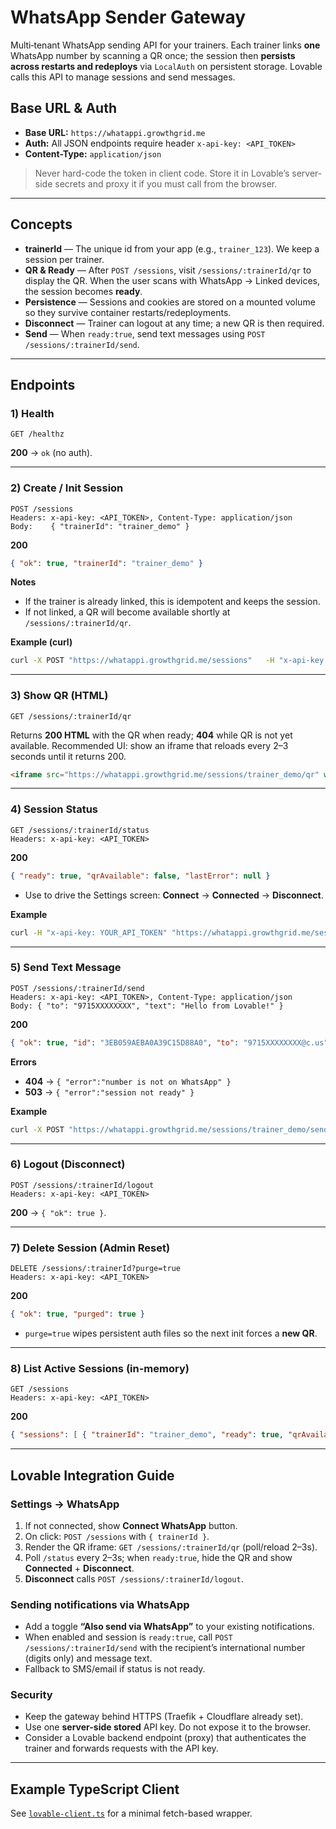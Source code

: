 # WhatsApp Sender Gateway

Multi‑tenant WhatsApp sending API for your trainers. Each trainer links **one** WhatsApp number by scanning a QR once; the session then **persists across restarts and redeploys** via `LocalAuth` on persistent storage. Lovable calls this API to manage sessions and send messages.

## Base URL & Auth
- **Base URL:** `https://whatappi.growthgrid.me`
- **Auth:** All JSON endpoints require header `x-api-key: <API_TOKEN>`
- **Content-Type:** `application/json`

> Never hard-code the token in client code. Store it in Lovable’s server-side secrets and proxy it if you must call from the browser.

---

## Concepts
- **trainerId** — The unique id from your app (e.g., `trainer_123`). We keep a session per trainer.
- **QR & Ready** — After `POST /sessions`, visit `/sessions/:trainerId/qr` to display the QR. When the user scans with WhatsApp → Linked devices, the session becomes **ready**.
- **Persistence** — Sessions and cookies are stored on a mounted volume so they survive container restarts/redeployments.
- **Disconnect** — Trainer can logout at any time; a new QR is then required.
- **Send** — When `ready:true`, send text messages using `POST /sessions/:trainerId/send`.

---

## Endpoints

### 1) Health
```
GET /healthz
```
**200** → `ok` (no auth).

---

### 2) Create / Init Session
```
POST /sessions
Headers: x-api-key: <API_TOKEN>, Content-Type: application/json
Body:    { "trainerId": "trainer_demo" }
```
**200**
```json
{ "ok": true, "trainerId": "trainer_demo" }
```

**Notes**
- If the trainer is already linked, this is idempotent and keeps the session.
- If not linked, a QR will become available shortly at `/sessions/:trainerId/qr`.

**Example (curl)**
```bash
curl -X POST "https://whatappi.growthgrid.me/sessions"   -H "x-api-key: YOUR_API_TOKEN" -H "Content-Type: application/json"   -d '{"trainerId":"trainer_demo"}'
```

---

### 3) Show QR (HTML)
```
GET /sessions/:trainerId/qr
```
Returns **200 HTML** with the QR when ready; **404** while QR is not yet available.
Recommended UI: show an iframe that reloads every 2–3 seconds until it returns 200.

```html
<iframe src="https://whatappi.growthgrid.me/sessions/trainer_demo/qr" width="380" height="420"></iframe>
```

---

### 4) Session Status
```
GET /sessions/:trainerId/status
Headers: x-api-key: <API_TOKEN>
```
**200**
```json
{ "ready": true, "qrAvailable": false, "lastError": null }
```
- Use to drive the Settings screen: **Connect** → **Connected** → **Disconnect**.

**Example**
```bash
curl -H "x-api-key: YOUR_API_TOKEN" "https://whatappi.growthgrid.me/sessions/trainer_demo/status"
```

---

### 5) Send Text Message
```
POST /sessions/:trainerId/send
Headers: x-api-key: <API_TOKEN>, Content-Type: application/json
Body: { "to": "9715XXXXXXXX", "text": "Hello from Lovable!" }
```
**200**
```json
{ "ok": true, "id": "3EB059AEBA0A39C15D88A0", "to": "9715XXXXXXXX@c.us" }
```

**Errors**
- **404** → `{ "error":"number is not on WhatsApp" }`
- **503** → `{ "error":"session not ready" }`

**Example**
```bash
curl -X POST "https://whatappi.growthgrid.me/sessions/trainer_demo/send"   -H "x-api-key: YOUR_API_TOKEN" -H "Content-Type: application/json"   -d '{"to":"9715XXXXXXXX","text":"Invoice #123 is ready"}'
```

---

### 6) Logout (Disconnect)
```
POST /sessions/:trainerId/logout
Headers: x-api-key: <API_TOKEN>
```
**200** → `{ "ok": true }`.

---

### 7) Delete Session (Admin Reset)
```
DELETE /sessions/:trainerId?purge=true
Headers: x-api-key: <API_TOKEN>
```
**200**
```json
{ "ok": true, "purged": true }
```
- `purge=true` wipes persistent auth files so the next init forces a **new QR**.

---

### 8) List Active Sessions (in-memory)
```
GET /sessions
Headers: x-api-key: <API_TOKEN>
```
**200**
```json
{ "sessions": [ { "trainerId": "trainer_demo", "ready": true, "qrAvailable": false, "lastError": null } ] }
```

---

## Lovable Integration Guide

### Settings → WhatsApp
1. If not connected, show **Connect WhatsApp** button.
2. On click: `POST /sessions` with `{ trainerId }`.
3. Render the QR iframe: `GET /sessions/:trainerId/qr` (poll/reload 2–3s).
4. Poll `/status` every 2–3s; when `ready:true`, hide the QR and show **Connected** + **Disconnect**.
5. **Disconnect** calls `POST /sessions/:trainerId/logout`.

### Sending notifications via WhatsApp
- Add a toggle **“Also send via WhatsApp”** to your existing notifications.
- When enabled and session is `ready:true`, call `POST /sessions/:trainerId/send` with the recipient’s international number (digits only) and message text.
- Fallback to SMS/email if status is not ready.

### Security
- Keep the gateway behind HTTPS (Traefik + Cloudflare already set).
- Use one **server-side stored** API key. Do not expose it to the browser.
- Consider a Lovable backend endpoint (proxy) that authenticates the trainer and forwards requests with the API key.

---

## Example TypeScript Client
See [`lovable-client.ts`](./lovable-client.ts) for a minimal fetch-based wrapper.
